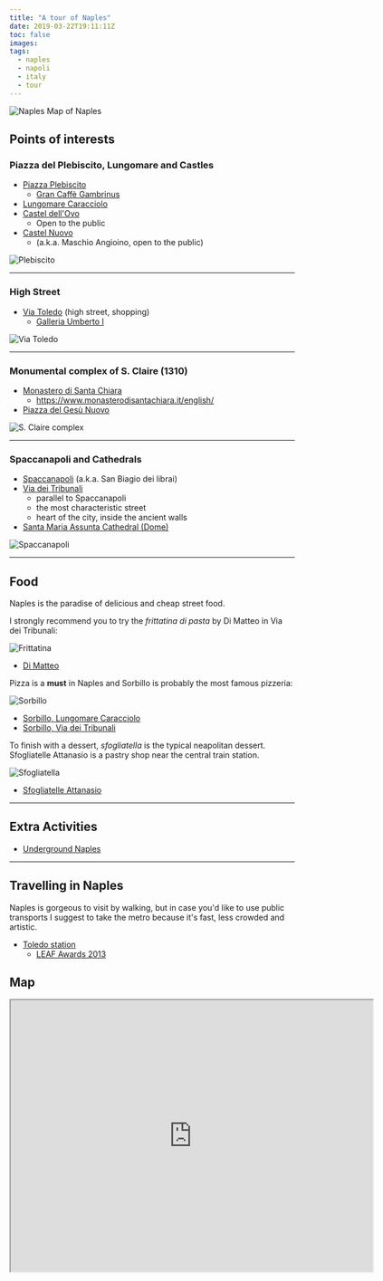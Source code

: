 ```yaml
---
title: "A tour of Naples"
date: 2019-03-22T19:11:11Z
toc: false
images:
tags:
  - naples
  - napoli
  - italy
  - tour
---
```

![Naples](https://res.cloudinary.com/indiependente/image/upload/c_limit,q_75:420,w_500/v1596465600/indiependente.dev/a-tour-of-naples/naples_rhxifl.png)
Map of Naples

## Points of interests

### Piazza del Plebiscito, Lungomare and Castles

- [Piazza Plebiscito](https://goo.gl/maps/ASAJXobzHZ12)
  - [Gran Caffè Gambrinus](https://goo.gl/maps/MTXFVumzqiq)
- [Lungomare Caracciolo](https://goo.gl/maps/rRTykcdMNwq)
- [Castel dell'Ovo](https://goo.gl/maps/Rp9n9TvFGrw)
  - Open to the public
- [Castel Nuovo](https://goo.gl/maps/nzsS5DZxKnP2)
  - (a.k.a. Maschio Angioino, open to the public)

![Plebiscito](https://res.cloudinary.com/indiependente/image/upload/c_limit,q_75:420,w_500/v1596465688/indiependente.dev/a-tour-of-naples/plebiscito_smvqwe.png)

___

### High Street

- [Via Toledo](https://goo.gl/maps/LWWz4LZggRu) (high street, shopping)
  - [Galleria Umberto I](https://goo.gl/maps/NBzTGP9JmoS2)

![Via Toledo](https://res.cloudinary.com/indiependente/image/upload/c_limit,q_75:420,w_500/v1596465379/indiependente.dev/a-tour-of-naples/toledo_ptyz6g.png)

___

### Monumental complex of S. Claire (1310)

- [Monastero di Santa Chiara](https://goo.gl/maps/DytBHhb9heG2)
  - <https://www.monasterodisantachiara.it/english/>
- [Piazza del Gesù Nuovo](https://goo.gl/maps/QsW2JCCuia92)

![S. Claire complex](https://res.cloudinary.com/indiependente/image/upload/c_limit,q_75:420,w_500/v1596465376/indiependente.dev/a-tour-of-naples/santachiara_ve8jy8.png)

___

### Spaccanapoli and Cathedrals

- [Spaccanapoli](https://goo.gl/maps/LWWz4LZggRu) (a.k.a. San Biagio dei librai)
- [Via dei Tribunali](https://goo.gl/maps/9n81h1WKk5M2)
  - parallel to Spaccanapoli
  - the most characteristic street
  - heart of the city, inside the ancient walls
- [Santa Maria Assunta Cathedral (Dome)](https://goo.gl/maps/CnukDLeJrG92)

![Spaccanapoli](https://res.cloudinary.com/indiependente/image/upload/c_limit,q_75:420,w_500/v1596465377/indiependente.dev/a-tour-of-naples/spaccanapoli_obfpzz.png)

___

## Food

Naples is the paradise of delicious and cheap street food.

I strongly recommend you to try the *frittatina di pasta* by Di Matteo in Via dei Tribunali:

![Frittatina](https://res.cloudinary.com/indiependente/image/upload/c_limit,q_75:420,w_500/v1596465374/indiependente.dev/a-tour-of-naples/frittatina_egebov.jpg)

- [Di Matteo](https://goo.gl/maps/aKRAzoUYJH32)

Pizza is a **must** in Naples and Sorbillo is probably the most famous pizzeria:

![Sorbillo](https://res.cloudinary.com/indiependente/image/upload/c_limit,q_75:420,w_500/v1596465378/indiependente.dev/a-tour-of-naples/sorbillo_pjyraz.jpg)

- [Sorbillo, Lungomare Caracciolo](https://goo.gl/maps/iqCaQPGB1yA2)
- [Sorbillo, Via dei Tribunali](https://goo.gl/maps/ghvta5nLjBr)

To finish with a dessert, *sfogliatella* is the typical neapolitan dessert. Sfogliatelle Attanasio is a pastry shop near the central train station.

![Sfogliatella](https://res.cloudinary.com/indiependente/image/upload/c_limit,q_75:420,w_500/v1596465375/indiependente.dev/a-tour-of-naples/sfogliatella_ciddug.jpg)

- [Sfogliatelle Attanasio](https://goo.gl/maps/3VB9y7ax23n)

___

## Extra Activities

- [Underground Naples](https://www.napolisotterranea.org/)

___

## Travelling in Naples

Naples is gorgeous to visit by walking, but in case you'd like to use public transports I suggest to take the metro because it's fast, less crowded and artistic.

- [Toledo station](https://goo.gl/maps/z6bopimaMR22)
  - [LEAF Awards 2013](https://www.detail-online.com/article/leaf-awards-2013-winner-metro-station-toledo-in-naples-16599/)

## Map

<iframe src="https://www.google.com/maps/d/embed?mid=1IIUR6BXg6iBvQCXCVUxuJD0JIsVmfEE&ehbc=2E312F" width="640" height="480"></iframe>
